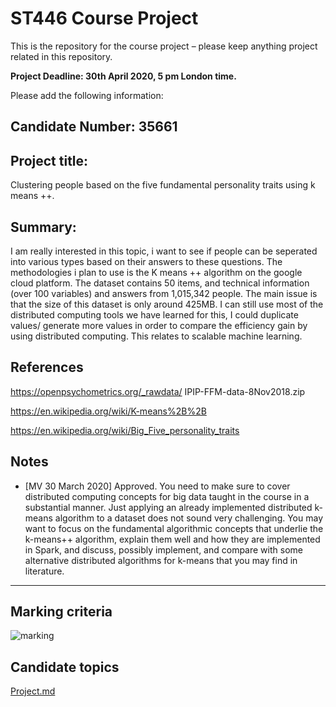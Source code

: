 # ST446 Course Project

This is the repository for the course project – please keep anything project related in this repository.

**Project Deadline: 30th April 2020, 5 pm London time.**

Please add the following information:

## Candidate Number: 35661


## Project title:

Clustering people based on the five fundamental personality traits using k means ++.

## Summary:

I am really interested in this topic, i want to see if people can be seperated into various types based on their answers to these questions.
The methodologies i plan to use is the K means ++ algorithm on the google cloud platform.
The dataset contains 50 items, and technical information (over 100 variables) and answers from 1,015,342 people. The main issue is that the size of this dataset is only around 425MB. I can still use most of the distributed computing tools we have learned for this, I could duplicate values/ generate more values in order to compare the efficiency gain by using distributed computing.
This relates to scalable machine learning.

## References

https://openpsychometrics.org/_rawdata/ IPIP-FFM-data-8Nov2018.zip

https://en.wikipedia.org/wiki/K-means%2B%2B

https://en.wikipedia.org/wiki/Big_Five_personality_traits


## Notes

* [MV 30 March 2020] Approved. You need to make sure to cover distributed computing concepts for big data taught in the course in a substantial manner. Just applying an already implemented distributed k-means algorithm to a dataset does not sound very challenging. You may want to focus on the fundamental algorithmic concepts that underlie the k-means++ algorithm, explain them well and how they are implemented in Spark, and discuss, possibly implement, and compare with some alternative distributed algorithms for k-means that you may find in literature.  

---
## Marking criteria
![marking](./ST446-final-coursework-rubric.png)

## Candidate topics
[Project.md](https://github.com/lse-st446/lectures2020/blob/master/Projects.md)
